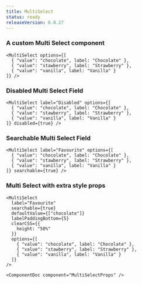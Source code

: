 ```yaml
---
title: MultiSelect
status: ready
releaseVersion: 0.0.27
---
```


### A custom Multi Select component

```.tsx
<MultiSelect options={[
  { "value": "chocolate", label: "Chocolate" },
  { "value": "stawberry", label: "Strawberry" },
  { "value": "vanilla", label: "Vanilla" }
]} />
```


### Disabled Multi Select Field
```.tsx
<MultiSelect label="Disabled" options={[
  { "value": "chocolate", label: "Chocolate" },
  { "value": "stawberry", label: "Strawberry" },
  { "value": "vanilla", label: "Vanilla" }
]} disabled={true} />
```


### Searchable Multi Select Field
```.tsx
<MultiSelect label="Favourite" options={[
  { "value": "chocolate", label: "Chocolate" },
  { "value": "stawberry", label: "Strawberry" },
  { "value": "vanilla", label: "Vanilla" }
]} searchable={true} />
```


### Multi Select with extra style props 
```.tsx
<MultiSelect 
  label="Favourite" 
  searchable={true} 
  defaultValue={["chocolate"]}
  labelPaddingBottom={5}
  clearCSS={{
    height: "50%"
  }}
  options={[
    { "value": "chocolate", label: "Chocolate" },
    { "value": "stawberry", label: "Strawberry" },
    { "value": "vanilla", label: "Vanilla" }
  ]}  
/>
```


```!jsx
<ComponentDoc component="MultiSelectProps" />
```
